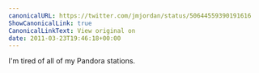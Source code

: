 ```yaml
---
canonicalURL: https://twitter.com/jmjordan/status/50644559390191616
ShowCanonicalLink: true
CanonicalLinkText: View original on
date: 2011-03-23T19:46:18+00:00
---
```

I'm tired of all of my Pandora stations.